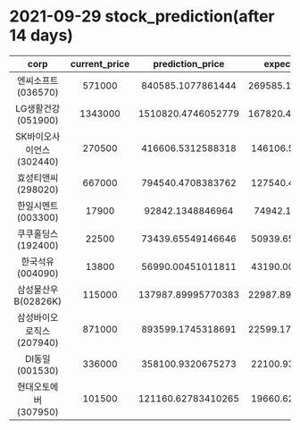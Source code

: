 # 2021-09-29 stock_prediction(after 14 days)

|   corp   |   current_price   |   prediction_price   |   expected_profit   |
|:--------:|:-----------------:|:--------------------:|:-------------------:|
|엔씨소프트(036570)|571000|840585.1077861444|269585.10778614436|
|LG생활건강(051900)|1343000|1510820.4746052779|167820.47460527788|
|SK바이오사이언스(302440)|270500|416606.5312588318|146106.5312588318|
|효성티앤씨(298020)|667000|794540.4708383762|127540.4708383762|
|한일시멘트(003300)|17900|92842.1348846964|74942.1348846964|
|쿠쿠홀딩스(192400)|22500|73439.65549146646|50939.65549146646|
|한국석유(004090)|13800|56990.00451011811|43190.00451011811|
|삼성물산우B(02826K)|115000|137987.89995770383|22987.899957703834|
|삼성바이오로직스(207940)|871000|893599.1745318691|22599.174531869125|
|DI동일(001530)|336000|358100.9320675273|22100.93206752732|
|현대오토에버(307950)|101500|121160.62783410265|19660.62783410265|
